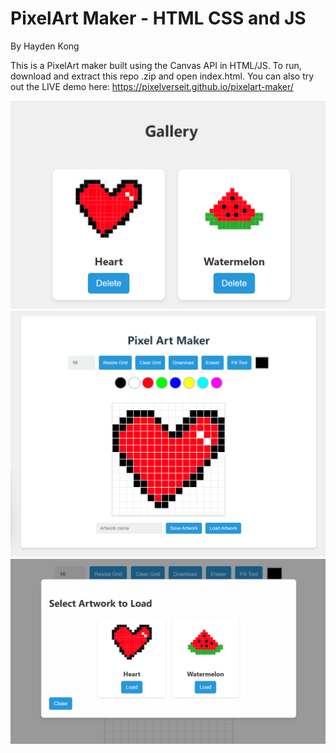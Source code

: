 # PixelArt Maker - HTML CSS and JS
By Hayden Kong

This is a PixelArt maker built using the Canvas API in HTML/JS. To run, download and extract this repo .zip and open index.html. You can also try out the LIVE demo here: https://pixelverseit.github.io/pixelart-maker/

![Gallery view](image.png)
![Main app screenshot view](image-1.png)
![Load PixelArt from saved gallery screenshot view](image-2.png)
